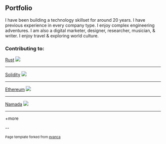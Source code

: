 ## Portfolio

I have been building a technology skillset for around 20 years. I have previous experience in every company type. I enjoy complex engineering adventures. I am also a digital marketer, designer, researcher, musician, & writer.  I enjoy travel & exploring world culture. 

### Contributing to: 

[Rust](https://github.com/githubexplorer38237213271/rust)
<img src="images/dummy_thumbnail.jpg?raw=true"/>

---
[Solidity](https://github.com/githubexplorer38237213271/solidity)
<img src="images/dummy_thumbnail.jpg?raw=true"/>

---
[Ethereum](https://github.com/githubexplorer38237213271/go-ethereum)
<img src="images/dummy_thumbnail.jpg?raw=true"/>

---
[Namada](https://github.com/githubexplorer38237213271/namada)
<img src="images/dummy_thumbnail.jpg?raw=true"/>

---
+more
<br>

--
<p style="font-size:11px">Page template forked from <a href="https://github.com/evanca/quick-portfolio">evanca</a></p>
<!-- Remove above link if you don't want to attibute -->
